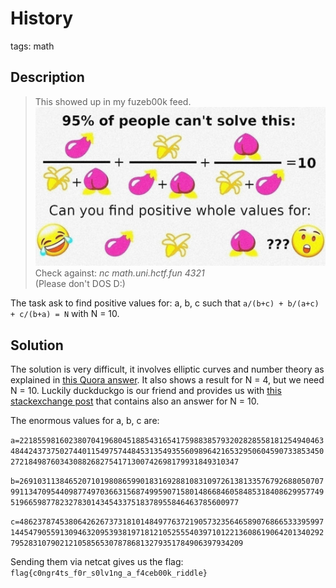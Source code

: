 #  History
tags: math

## Description

>This showed up in my fuzeb00k feed.
![here](riddle.jpg)
Check against:
*nc math.uni.hctf.fun 4321*<br>
(Please don't DOS D:)

The task ask to find positive values for: a, b, c such that `a/(b+c) + b/(a+c) + c/(b+a) = N` with N = 10.

## Solution

The solution is very difficult, it involves elliptic curves and number theory as explained in [this Quora answer](https://www.quora.com/How-do-you-find-the-positive-integer-solutions-to-frac-x-y+z-+-frac-y-z+x-+-frac-z-x+y-4/answer/Alon-Amit). It also shows a result for N = 4, but we need N = 10.
Luckily duckduckgo is our friend and provides us with [this stackexchange post](https://math.stackexchange.com/questions/402537/find-integer-in-the-form-fracabc-fracbca-fraccab/409450#409450) that contains also an answer for N = 10.

The enormous values for a, b, c are:

`a=221855981602380704196804518854316541759883857932028285581812549404634844243737502744011549757448453135493556098964216532950604590733853450272184987603430882682754171300742698179931849310347`

`b=269103113846520710198086599018316928810831097261381335767926880507079911347095440987749703663156874995907158014866846058485318408629957749519665987782327830143454337518378955846463785600977`

`c=4862378745380642626737318101484977637219057323564658907686653339599714454790559130946320953938197181210525554039710122136086190642013402927952831079021210585653078786813279351784906397934209`

Sending them via netcat gives us the flag: `flag{c0ngr4ts_f0r_s0lv1ng_a_f4ceb00k_riddle}`

